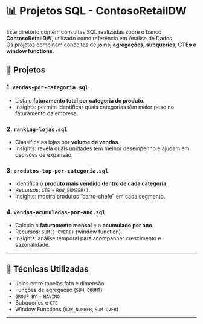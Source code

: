 # 📊 Projetos SQL - ContosoRetailDW

Este diretório contém consultas SQL realizadas sobre o banco **ContosoRetailDW**, utilizado como referência em Análise de Dados.  
Os projetos combinam conceitos de **joins, agregações, subqueries, CTEs e window functions**.

## 📁 Projetos

### 1. `vendas-por-categoria.sql`
- Lista o **faturamento total por categoria de produto**.
- Insights: permite identificar quais categorias têm maior peso no faturamento da empresa.

### 2. `ranking-lojas.sql`
- Classifica as lojas por **volume de vendas**.
- Insights: revela quais unidades têm melhor desempenho e ajudam em decisões de expansão.

### 3. `produtos-top-por-categoria.sql`
- Identifica o **produto mais vendido dentro de cada categoria**.
- Recursos: `CTE` + `ROW_NUMBER()`.
- Insights: mostra produtos “carro-chefe” em cada segmento.

### 4. `vendas-acumuladas-por-ano.sql`
- Calcula o **faturamento mensal** e o **acumulado por ano**.
- Recursos: `SUM() OVER()` (window function).
- Insights: análise temporal para acompanhar crescimento e sazonalidade.

---

## 🔑 Técnicas Utilizadas
- Joins entre tabelas fato e dimensão  
- Funções de agregação (`SUM`, `COUNT`)  
- `GROUP BY` + `HAVING`  
- Subqueries e `CTE`  
- Window Functions (`ROW_NUMBER`, `SUM OVER`)  

---
